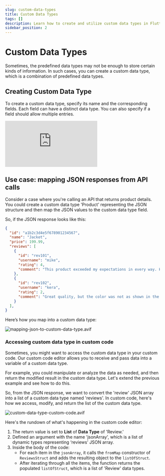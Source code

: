 ```yaml
---
slug: custom-data-types
title: Custom Data Types
tags: []
description: Learn how to create and utilize custom data types in FlutterFlow to handle complex data structures that predefined types can't cover.
sidebar_position: 2
---
```


# Custom Data Types

Sometimes, the predefined data types may not be enough to store certain kinds of information. In such cases, you can create a custom data type, which is a combination of predefined data types.

## Creating Custom Data Type

To create a custom data type, specify its name and the corresponding fields. Each field can have a distinct data type. You can also specify if a field should allow multiple entries.

<div style={{
    position: 'relative',
    paddingBottom: 'calc(56.67989417989418% + 41px)', // Keeps the aspect ratio and additional padding
    height: 0,
    width: '100%'
}}>
    <iframe 
        src="https://demo.arcade.software/fdx2RldmRxm5VeQdaHyd?embed&show_copy_link=true"
        title="Sharing a Project with a User"
        style={{
            position: 'absolute',
            top: 0,
            left: 0,
            width: '100%',
            height: '100%',
            colorScheme: 'light'
        }}
        frameborder="0"
        loading="lazy"
        webkitAllowFullScreen
        mozAllowFullScreen
        allowFullScreen
        allow="clipboard-write">
    </iframe>
</div>

## Use case: mapping JSON responses from API calls

Consider a case where you're calling an API that returns product details. You could create a custom data type 'Product' representing the JSON structure and then map the JSON values to the custom data type field.

So, if the JSON response looks like this:

```json
{
  "id": "a1b2c3d4e5f678901234567",
  "name": "Jacket",
  "price": 199.99,
  "reviews": [
    {
      "id": "rev101",
      "username": "mike",
      "rating": 4,
      "comment": "This product exceeded my expectations in every way. Highly recommended!",
    },
    {
      "id": "rev102",
      "username": "kera",
      "rating": 2,
      "comment": "Great quality, but the color was not as shown in the picture.",
    }
  ],
}
```

Here’s how you map into a custom data type:

![mapping-json-to-custom-data-type.avif](../imgs/mapping-json-to-custom-data-type.avif)

### Accessing custom data type in custom code

Sometimes, you might want to access the custom data type in your custom code. Our custom code editor allows you to receive and pass data into a variable of a custom data type.

For example, you could manipulate or analyze the data as needed, and then return the modified result in the custom data type. Let's extend the previous example and see how to do this.

So, from the JSON response, we want to convert the 'review' JSON array into a list of a custom data type named 'reviews'. In custom code, here's how we access, modify, and return the list of the custom data type.

![custom-data-type-custom-code.avif](../imgs/custom-data-type-custom-code.avif)

Here's the rundown of what's happening in the custom code editor:

1. The return value is set to **List** of **Data Type** of 'Review.'
2. Defined an argument with the name 'jsonArray', which is a list of dynamic types representing ‘reviews’ JSON array.
3. Inside the body of the code:
    - For each item in the `jsonArray`, it calls the `fromMap` constructor of `ReviewsStruct` and adds the resulting object to the `listOfStruct`.
    - After iterating through all the items, the function returns the populated `listOfStruct`, which is a list of 'Review' data types.